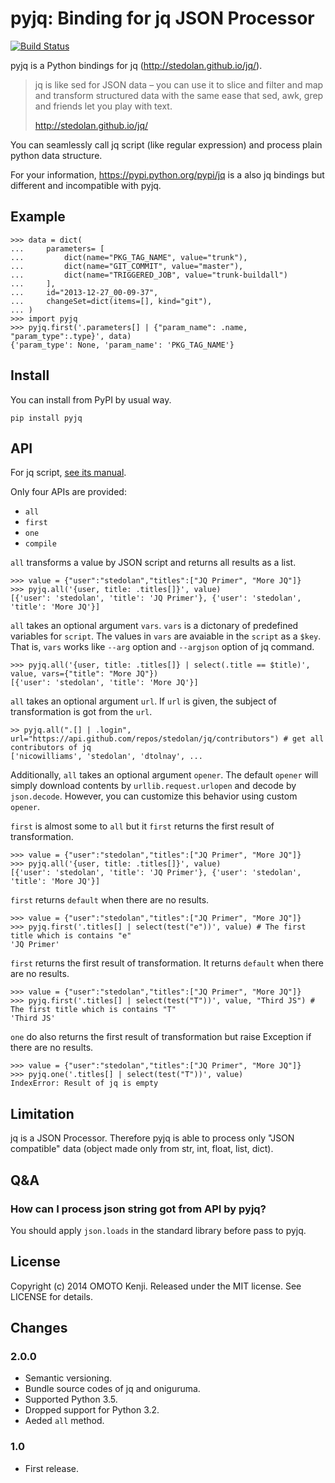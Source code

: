 pyjq: Binding for jq JSON Processor
===================================

[![Build Status](https://travis-ci.org/doloopwhile/pyjq.svg?branch=travis-ci)](https://travis-ci.org/doloopwhile/pyjq)

pyjq is a Python bindings for jq (<http://stedolan.github.io/jq/>).

> jq is like sed for JSON data – you can use it to slice and filter and
> map and transform structured data with the same ease that sed, awk,
> grep and friends let you play with text.
>
> <http://stedolan.github.io/jq/>

You can seamlessly call jq script (like regular expression) and process
plain python data structure.

For your information, <https://pypi.python.org/pypi/jq> is a also jq
bindings but different and incompatible with pyjq.

Example
-------

    >>> data = dict(
    ...     parameters= [
    ...         dict(name="PKG_TAG_NAME", value="trunk"),
    ...         dict(name="GIT_COMMIT", value="master"),
    ...         dict(name="TRIGGERED_JOB", value="trunk-buildall")
    ...     ],
    ...     id="2013-12-27_00-09-37",
    ...     changeSet=dict(items=[], kind="git"),
    ... )
    >>> import pyjq
    >>> pyjq.first('.parameters[] | {"param_name": .name, "param_type":.type}', data)
    {'param_type': None, 'param_name': 'PKG_TAG_NAME'}

Install
-------

You can install from PyPI by usual way.

    pip install pyjq

API
---

For jq script, [see its manual](http://stedolan.github.io/jq/manual/).

Only four APIs are provided:

- `all`
- `first`
- `one`
- `compile`

`all` transforms a value by JSON script and returns all results as a list.

```
>>> value = {"user":"stedolan","titles":["JQ Primer", "More JQ"]}
>>> pyjq.all('{user, title: .titles[]}', value)
[{'user': 'stedolan', 'title': 'JQ Primer'}, {'user': 'stedolan', 'title': 'More JQ'}]
```

`all` takes an optional argument `vars`.
`vars` is a dictonary of predefined variables for `script`.
The values in `vars` are avaiable in the `script` as a `$key`.
That is, `vars` works like `--arg` option and `--argjson` option of jq command.
```
>>> pyjq.all('{user, title: .titles[]} | select(.title == $title)', value, vars={"title": "More JQ"})
[{'user': 'stedolan', 'title': 'More JQ'}]
```

`all` takes an optional argument `url`.
If `url` is given, the subject of transformation is got from the `url`.

```
>> pyjq.all(".[] | .login", url="https://api.github.com/repos/stedolan/jq/contributors") # get all contributors of jq
['nicowilliams', 'stedolan', 'dtolnay', ...
```

Additionally, `all` takes an optional argument `opener`.
The default `opener` will simply download contents by `urllib.request.urlopen` and decode by `json.decode`.
However, you can customize this behavior using custom `opener`.

`first` is almost some to `all` but it `first` returns the first result of transformation.

```
>>> value = {"user":"stedolan","titles":["JQ Primer", "More JQ"]}
>>> pyjq.all('{user, title: .titles[]}', value)
[{'user': 'stedolan', 'title': 'JQ Primer'}, {'user': 'stedolan', 'title': 'More JQ'}]
```

`first` returns `default` when there are no results.

```
>>> value = {"user":"stedolan","titles":["JQ Primer", "More JQ"]}
>>> pyjq.first('.titles[] | select(test("e"))', value) # The first title which is contains "e"
'JQ Primer'
```

`first` returns the first result of transformation. It returns `default` when there are no results.

```
>>> value = {"user":"stedolan","titles":["JQ Primer", "More JQ"]}
>>> pyjq.first('.titles[] | select(test("T"))', value, "Third JS") # The first title which is contains "T"
'Third JS'
```

`one` do also returns the first result of transformation but raise Exception if there are no results.

```
>>> value = {"user":"stedolan","titles":["JQ Primer", "More JQ"]}
>>> pyjq.one('.titles[] | select(test("T"))', value)
IndexError: Result of jq is empty
```

Limitation
----------

jq is a JSON Processor. Therefore pyjq is able to process only
"JSON compatible" data (object made only from str, int, float, list, dict).

Q&A
---

### How can I process json string got from API by pyjq?

You should apply `json.loads` in the standard library before pass to pyjq.

License
-------

Copyright (c) 2014 OMOTO Kenji. Released under the MIT license. See
LICENSE for details.

Changes
-------

### 2.0.0

- Semantic versioning.
- Bundle source codes of jq and oniguruma.
- Supported Python 3.5.
- Dropped support for Python 3.2.
- Aeded `all` method.

### 1.0

- First release.
